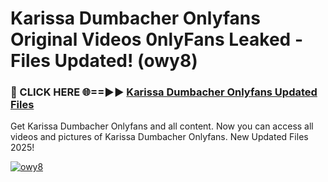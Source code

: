 # Karissa Dumbacher Onlyfans Original Videos 0nlyFans Leaked - Files Updated! (owy8)

<h3>🔴 CLICK HERE 🌐==►► <a href="https://tinyurl.com/2jnfzry5" rel="nofollow">Karissa Dumbacher Onlyfans Updated Files</a></h3>

Get Karissa Dumbacher Onlyfans and all content. Now you can access all videos and pictures of Karissa Dumbacher Onlyfans. New Updated Files 2025!

[![owy8](https://i.imgur.com/GyGTBgg.gif)](https://tinyurl.com/2jnfzry5)
